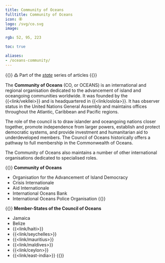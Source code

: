 ```yaml
---
title: Community of Oceans
fulltitle: Community of Oceans
icon: 🏵️
logo: /svg/co.svg
image:

rgb: 52, 95, 223

toc: true

aliases:
- /oceans-community/
---
```

{{<note>}}
߷ Part of the *[state](/state/)* series of articles
{{</note>}}

The **Community of Oceans** (CO, or OCEANS) is an international and regional organisation dedicated to the advancement of island and oceangoing communities worldwide. It was founded by the {{<link/vekllei>}} and is headquartered in {{<link/oslola>}}. It has observer status in the United Nations General Assembly and maintains offices throughout the Atlantic, Caribbean and Pacific regions.

The role of the council is to draw islander and oceangoing nations closer together, promote independence from larger powers, establish and protect democratic systems, and provide investment and humanitarian aid to underdeveloped members. The Council of Oceans historically offers a pathway to full membership in the Commonwealth of Oceans.

The Community of Oceans also maintains a number of other international organisations dedicated to specialised roles.

{{<note panel>}}
**Community of Oceans**

* Organisation for the Advancement of Island Democracy
* Crisis Internationale
* Aid Internationale
* International Oceans Bank
* International Oceans Police Organisation
{{</note>}}

{{<note panel>}}
**Member-States of the Council of Oceans**

* Jamaica
* Belize
* {{<link/haiti>}}
* {{<link/seychelles>}}
* {{<link/mauritius>}}
* {{<link/maldives>}}
* {{<link/ceylon>}}
* {{<link/east-india>}}
{{</note>}}
